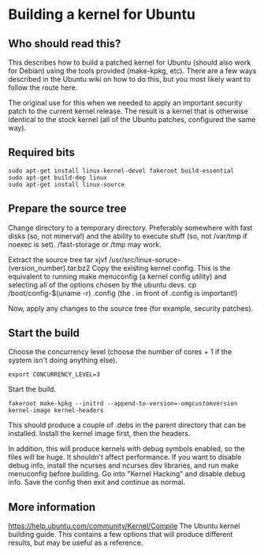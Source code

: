 # Building a kernel for Ubuntu

## Who should read this?
This describes how to build a patched kernel for Ubuntu (should also work for Debian) using the tools provided (make-kpkg, etc). There are a few ways described in the Ubuntu wiki on how to do this, but you most likely want to follow the route here.

The original use for this when we needed to apply an important security patch to the current kernel release. The result is a kernel that is otherwise identical to the stock kernel (all of the Ubuntu patches, configured the same way).

## Required bits

    sudo apt-get install linux-kernel-devel fakeroot build-essential
    sudo apt-get build-dep linux
    sudo apt-get install linux-source

## Prepare the source tree

Change directory to a temporary directory. Preferably somewhere with fast disks (so, not minerva!) and the ability to execute stuff (so, not /var/tmp if noexec is set). /fast-storage or /tmp may work.

Extract the source tree
    tar xjvf /usr/src/linux-soruce-(version_number).tar.bz2
Copy the existing kernel config. This is the equivalent to running make menuconfig (a kernel config utility) and selecting all of the options chosen by the ubuntu devs.
    cp /boot/config-$(uname -r) .config
(the . in front of .config is important!)

Now, apply any changes to the source tree (for example, security patches).

## Start the build

Choose the concurrency level (choose the number of cores + 1 if the system isn't doing anything else).

    export CONCURRENCY_LEVEL=3

Start the build.

    fakeroot make-kpkg --initrd --append-to-version=-omgcustomversion kernel-image kernel-headers

This should produce a couple of .debs in the parent directory that can be installed. Install the kernel image first, then the headers.

In addition, this will produce kernels with debug symbols enabled, so the files will be huge. It shouldn't affect performance. If you want to disable debug info, install the ncurses and ncurses dev libraries, and run make menuconfig before building. Go into "Kernel Hacking" and disable debug info. Save the config then exit and continue as normal.

## More information

https://help.ubuntu.com/community/Kernel/Compile The Ubuntu kernel building guide. This contains a few options that will produce different results, but may be useful as a reference.


